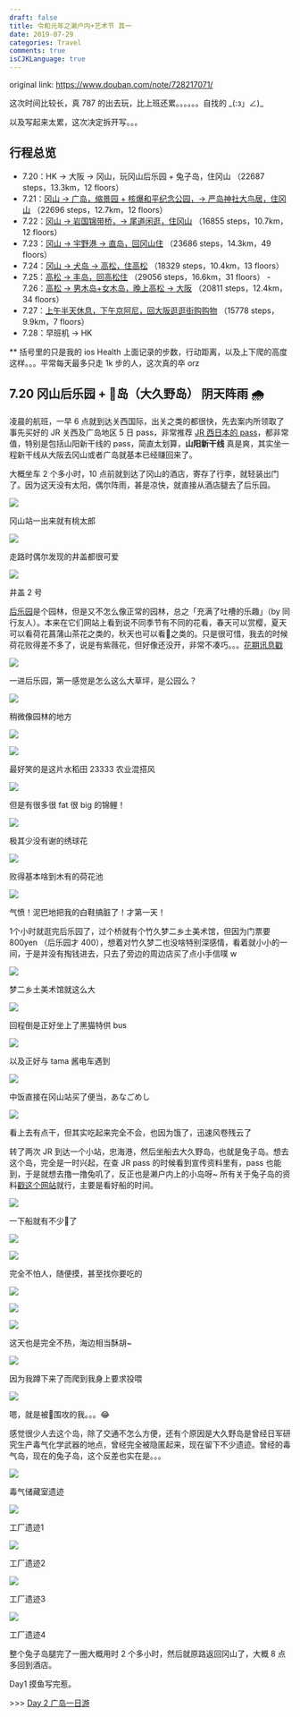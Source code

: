 ```yaml
---
draft: false
title: 令和元年之濑户内+艺术节 其一
date: 2019-07-29
categories: Travel
comments: true
isCJKLanguage: true
---
```


original link: https://www.douban.com/note/728217071/

这次时间比较长，真 787 的出去玩，比上班还累。。。。。。自找的 \_(:з」∠)\_

以及写起来太累，这次决定拆开写。。。

## 行程总览

- 7.20：HK -> 大阪 -> 冈山，玩冈山后乐园 + 兔子岛，住冈山 （22687 steps，13.3km，12 floors）
- 7.21：[冈山 -> 广岛，缩景园 + 核爆和平纪念公园，-> 严岛神社大鸟居，住冈山](https://www.douban.com/note/728267844/) （22696 steps，12.7km，12 floors）
- 7.22：[冈山 -> 岩国锦带桥，-> 尾道闲逛，住冈山](https://www.douban.com/note/728415477/) （16855 steps，10.7km，12 floors）
- 7.23：[冈山 -> 宇野港 -> 直岛，回冈山住](https://www.douban.com/note/728579087/) （23686 steps，14.3km，49 floors）
- 7.24：[冈山 -> 犬岛 -> 高松，住高松](https://www.douban.com/note/728934373/) （18329 steps，10.4km，13 floors）
- 7.25：[高松 -> 丰岛，回高松住](https://www.douban.com/note/729118519/) （29056 steps，16.6km，31 floors） - 7.26：[高松 -> 男木岛+女木岛，晚上高松 -> 大阪](https://www.douban.com/note/729348647/) （20811 steps，12.4km，34 floors）
- 7.27：[上午半天休息，下午京阿尼，回大阪逛逛街购购物](https://www.douban.com/note/729353142/) （15778 steps，9.9km，7 floors）
- 7.28：早班机 -> HK

** 括号里的只是我的 ios Health 上面记录的步数，行动距离，以及上下爬的高度这样。。。平常每天最多只走 1k 步的人，这次真的卒 orz

## 7.20 冈山后乐园 + 🐇岛（大久野岛） 阴天阵雨 🌧

凌晨的航班，一早 6 点就到达关西国际，出关之类的都很快，先去案内所领取了事先买好的 JR 关西及广岛地区 5 日 pass，非常推荐 [JR 西日本的 pass](https://www.westjr.co.jp/global/tc/ticket/pass/)，都非常值，特别是包括山阳新干线的 pass，简直太划算，**山阳新干线** 真是爽，其实坐一程新干线从大阪去冈山或者广岛就基本已经赚回来了。

大概坐车 2 个多小时，10 点前就到达了冈山的酒店，寄存了行李，就轻装出门了。因为这天没有太阳，偶尔阵雨，甚是凉快，就直接从酒店腿去了后乐园。

![](https://static.zhuzi.dev/2019/07/setouchi-artfest-1/p63584349.jpg)

冈山站一出来就有桃太郎

![](https://static.zhuzi.dev/2019/07/setouchi-artfest-1/p63584402.jpg)

走路时偶尔发现的井盖都很可爱

![](https://static.zhuzi.dev/2019/07/setouchi-artfest-1/p63584403.jpg)

井盖 2 号

[后乐园](https://okayama-korakuen.jp/index.html)是个园林，但是又不怎么像正常的园林，总之「充满了吐槽的乐趣」（by 同行友人）。本来在它们网站上看到说不同季节有不同的花看，春天可以赏樱，夏天可以看荷花菖蒲山茶花之类的，秋天也可以看🍁之类的。只是很可惜，我去的时候荷花败得差不多了，说是有紫薇花，但好像还没开，非常不凑巧。。。[花期讯息戳](https://okayama-korakuen.jp/hanadayori/index.html)

![](https://static.zhuzi.dev/2019/07/setouchi-artfest-1/p63584563.jpg)

一进后乐园，第一感觉是怎么这么大草坪，是公园么？

![](https://static.zhuzi.dev/2019/07/setouchi-artfest-1/p63585189.jpg)

稍微像园林的地方

![](https://static.zhuzi.dev/2019/07/setouchi-artfest-1/p63585200.jpg)

![](https://static.zhuzi.dev/2019/07/setouchi-artfest-1/p63585194.jpg)

最好笑的是这片水稻田 23333 农业混搭风

![](https://static.zhuzi.dev/2019/07/setouchi-artfest-1/p63584667.jpg)

但是有很多很 fat 很 big 的锦鲤！

![](https://static.zhuzi.dev/2019/07/setouchi-artfest-1/p63585217.jpg)

极其少没有谢的绣球花

![](https://static.zhuzi.dev/2019/07/setouchi-artfest-1/p63584678.jpg)

败得基本啥到木有的荷花池

![](https://static.zhuzi.dev/2019/07/setouchi-artfest-1/p63584675.jpg)

气愤！泥巴地把我的白鞋搞脏了！才第一天！

1个小时就逛完后乐园了，过个桥就有个竹久梦二乡土美术馆，但因为门票要 800yen （后乐园才 400），想着对竹久梦二也没啥特别深感情，看着就小小的一间，于是并没有掏钱进去，只去了旁边的周边店买了点小手信噗 w

![](https://static.zhuzi.dev/2019/07/setouchi-artfest-1/p63585349.jpg)

梦二乡土美术馆就这么大

![](https://static.zhuzi.dev/2019/07/setouchi-artfest-1/p63585352.jpg)

回程倒是正好坐上了黑猫特供 bus

![](https://static.zhuzi.dev/2019/07/setouchi-artfest-1/p63585356.jpg)

以及正好与 tama 酱电车遇到

![](https://static.zhuzi.dev/2019/07/setouchi-artfest-1/p63586323.jpg)

中饭直接在冈山站买了便当，あなごめし

![](https://static.zhuzi.dev/2019/07/setouchi-artfest-1/p63586333.jpg)

看上去有点干，但其实吃起来完全不会，也因为饿了，迅速风卷残云了

转了两次 JR 到达一个小站，忠海港，然后坐船去大久野岛，也就是兔子岛。想去这个岛，完全是一时兴起，在查 JR pass 的时候看到宣传资料里有，pass 也能到，于是就想去撸一撸兔叽了，反正也是濑户内上的小岛呀~ 所有关于兔子岛的资料[戳这个网站](http://rabbit-island.info/)就行，主要是看好船的时间。

![](https://static.zhuzi.dev/2019/07/setouchi-artfest-1/p63586834.jpg)

一下船就有不少🐇了

![](https://static.zhuzi.dev/2019/07/setouchi-artfest-1/p63586807.jpg)

![](https://static.zhuzi.dev/2019/07/setouchi-artfest-1/p63586839.jpg)

完全不怕人，随便摸，甚至找你要吃的

![](https://static.zhuzi.dev/2019/07/setouchi-artfest-1/p63586838.jpg)

![](https://static.zhuzi.dev/2019/07/setouchi-artfest-1/p63586849.jpg)

![](https://static.zhuzi.dev/2019/07/setouchi-artfest-1/p63586842.jpg)

这天也是完全不热，海边相当酥胡~

![](https://static.zhuzi.dev/2019/07/setouchi-artfest-1/p63586841.jpg)

因为我蹲下来了而爬到我身上要求投喂

![](https://static.zhuzi.dev/2019/07/setouchi-artfest-1/p63586844.jpg)

嗯，就是被🐇围攻的我。。。😂

感觉很少人去这个岛，除了交通不怎么方便，还有个原因是大久野岛是曾经日军研究生产毒气化学武器的地点，曾经完全被隐匿起来，现在留下不少遗迹。曾经的毒气岛，现在的兔子岛，这个反差也实在是。。。

![](https://static.zhuzi.dev/2019/07/setouchi-artfest-1/p63587638.jpg)

毒气储藏室遗迹

![](https://static.zhuzi.dev/2019/07/setouchi-artfest-1/p63587650.jpg)

工厂遗迹1

![](https://static.zhuzi.dev/2019/07/setouchi-artfest-1/p63587653.jpg)

工厂遗迹2

![](https://static.zhuzi.dev/2019/07/setouchi-artfest-1/p63587655.jpg)

工厂遗迹3

![](https://static.zhuzi.dev/2019/07/setouchi-artfest-1/p63587657.jpg)

工厂遗迹4

整个兔子岛腿完了一圈大概用时 2 个多小时，然后就原路返回冈山了，大概 8 点多回到酒店。

Day1 摸鱼写完惹。

\>>> [Day 2 广岛一日游](https://www.douban.com/note/728267844/)
